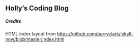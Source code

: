 ## Holly&rsquo;s Coding Blog

##### Credits
HTML index layout from https://github.com/barryclark/jekyll-now/blob/master/index.html